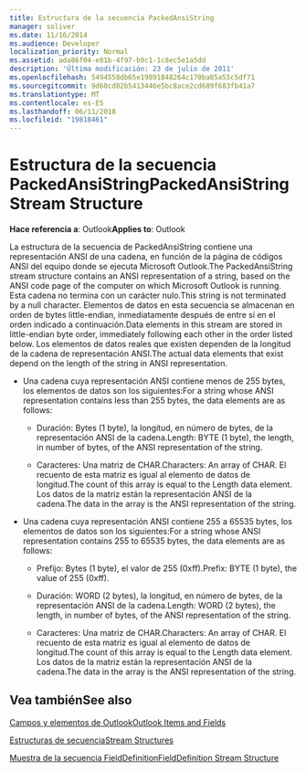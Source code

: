 ```yaml
---
title: Estructura de la secuencia PackedAnsiString
manager: soliver
ms.date: 11/16/2014
ms.audience: Developer
localization_priority: Normal
ms.assetid: ada86f04-e81b-4f97-b9c1-1c8ec5e1a5dd
description: 'Última modificación: 23 de julio de 2011'
ms.openlocfilehash: 5494558db65e19891848264c170ba85a55c5df71
ms.sourcegitcommit: 9d60cd82b5413446e5bc8ace2cd689f683fb41a7
ms.translationtype: MT
ms.contentlocale: es-ES
ms.lasthandoff: 06/11/2018
ms.locfileid: "19818461"
---
```

# <a name="packedansistring-stream-structure"></a><span data-ttu-id="edbe5-103">Estructura de la secuencia PackedAnsiString</span><span class="sxs-lookup"><span data-stu-id="edbe5-103">PackedAnsiString Stream Structure</span></span>

  
  
<span data-ttu-id="edbe5-104">**Hace referencia a**: Outlook</span><span class="sxs-lookup"><span data-stu-id="edbe5-104">**Applies to**: Outlook</span></span> 
  
<span data-ttu-id="edbe5-105">La estructura de la secuencia de PackedAnsiString contiene una representación ANSI de una cadena, en función de la página de códigos ANSI del equipo donde se ejecuta Microsoft Outlook.</span><span class="sxs-lookup"><span data-stu-id="edbe5-105">The PackedAnsiString stream structure contains an ANSI representation of a string, based on the ANSI code page of the computer on which Microsoft Outlook is running.</span></span> <span data-ttu-id="edbe5-106">Esta cadena no termina con un carácter nulo.</span><span class="sxs-lookup"><span data-stu-id="edbe5-106">This string is not terminated by a null character.</span></span> <span data-ttu-id="edbe5-107">Elementos de datos en esta secuencia se almacenan en orden de bytes little-endian, inmediatamente después de entre sí en el orden indicado a continuación.</span><span class="sxs-lookup"><span data-stu-id="edbe5-107">Data elements in this stream are stored in little-endian byte order, immediately following each other in the order listed below.</span></span> <span data-ttu-id="edbe5-108">Los elementos de datos reales que existen dependen de la longitud de la cadena de representación ANSI.</span><span class="sxs-lookup"><span data-stu-id="edbe5-108">The actual data elements that exist depend on the length of the string in ANSI representation.</span></span>
  
- <span data-ttu-id="edbe5-109">Una cadena cuya representación ANSI contiene menos de 255 bytes, los elementos de datos son los siguientes:</span><span class="sxs-lookup"><span data-stu-id="edbe5-109">For a string whose ANSI representation contains less than 255 bytes, the data elements are as follows:</span></span>
    
  - <span data-ttu-id="edbe5-110">Duración: Bytes (1 byte), la longitud, en número de bytes, de la representación ANSI de la cadena.</span><span class="sxs-lookup"><span data-stu-id="edbe5-110">Length: BYTE (1 byte), the length, in number of bytes, of the ANSI representation of the string.</span></span>
    
  - <span data-ttu-id="edbe5-111">Caracteres: Una matriz de CHAR.</span><span class="sxs-lookup"><span data-stu-id="edbe5-111">Characters: An array of CHAR.</span></span> <span data-ttu-id="edbe5-112">El recuento de esta matriz es igual al elemento de datos de longitud.</span><span class="sxs-lookup"><span data-stu-id="edbe5-112">The count of this array is equal to the Length data element.</span></span> <span data-ttu-id="edbe5-113">Los datos de la matriz están la representación ANSI de la cadena.</span><span class="sxs-lookup"><span data-stu-id="edbe5-113">The data in the array is the ANSI representation of the string.</span></span>
    
- <span data-ttu-id="edbe5-114">Una cadena cuya representación ANSI contiene 255 a 65535 bytes, los elementos de datos son los siguientes:</span><span class="sxs-lookup"><span data-stu-id="edbe5-114">For a string whose ANSI representation contains 255 to 65535 bytes, the data elements are as follows:</span></span>
    
  - <span data-ttu-id="edbe5-115">Prefijo: Bytes (1 byte), el valor de 255 (0xff).</span><span class="sxs-lookup"><span data-stu-id="edbe5-115">Prefix: BYTE (1 byte), the value of 255 (0xff).</span></span>
    
  - <span data-ttu-id="edbe5-116">Duración: WORD (2 bytes), la longitud, en número de bytes, de la representación ANSI de la cadena.</span><span class="sxs-lookup"><span data-stu-id="edbe5-116">Length: WORD (2 bytes), the length, in number of bytes, of the ANSI representation of the string.</span></span>
    
  - <span data-ttu-id="edbe5-117">Caracteres: Una matriz de CHAR.</span><span class="sxs-lookup"><span data-stu-id="edbe5-117">Characters: An array of CHAR.</span></span> <span data-ttu-id="edbe5-118">El recuento de esta matriz es igual al elemento de datos de longitud.</span><span class="sxs-lookup"><span data-stu-id="edbe5-118">The count of this array is equal to the Length data element.</span></span> <span data-ttu-id="edbe5-119">Los datos de la matriz están la representación ANSI de la cadena.</span><span class="sxs-lookup"><span data-stu-id="edbe5-119">The data in the array is the ANSI representation of the string.</span></span>
    
## <a name="see-also"></a><span data-ttu-id="edbe5-120">Vea también</span><span class="sxs-lookup"><span data-stu-id="edbe5-120">See also</span></span>



[<span data-ttu-id="edbe5-121">Campos y elementos de Outlook</span><span class="sxs-lookup"><span data-stu-id="edbe5-121">Outlook Items and Fields</span></span>](outlook-items-and-fields.md)
  
[<span data-ttu-id="edbe5-122">Estructuras de secuencia</span><span class="sxs-lookup"><span data-stu-id="edbe5-122">Stream Structures</span></span>](stream-structures.md)
  
[<span data-ttu-id="edbe5-123">Muestra de la secuencia FieldDefinition</span><span class="sxs-lookup"><span data-stu-id="edbe5-123">FieldDefinition Stream Structure</span></span>](fielddefinition-stream-structure.md)

